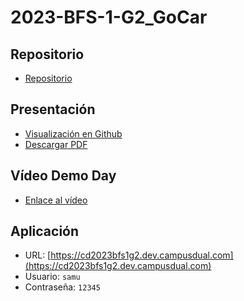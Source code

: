 # 2023-BFS-1-G2_GoCar
## Repositorio
* [Repositorio](https://github.com/CampusDual/CD2023-BFS-1-G2_GoCar)
## Presentación
* [Visualización en Github](https://github.com/CampusDual/CD2023-BFS-1-G2_GoCar/blob/Sprint5_Gocar/GOCAR_DEMODAY.pdf)
* [Descargar PDF](https://raw.github.com/CampusDual/CD2023-BFS-1-G2_GoCar/Sprint5_Gocar/GOCAR_DEMODAY.pdf)
## Vídeo Demo Day
* [Enlace al vídeo](https://www.youtube.com/watch?v=r8hYz_fxapI)
## Aplicación
* URL: [https://cd2023bfs1g2.dev.campusdual.com](https://cd2023bfs1g2.dev.campusdual.com)
* Usuario: `samu`
* Contraseña: `12345`
